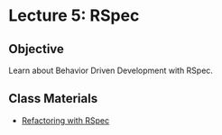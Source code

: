 Lecture 5: RSpec
================

Objective
---------

Learn about Behavior Driven Development with RSpec.

Class Materials
---------------

* [Refactoring with RSpec](5.1-rspec-refactor.md)

